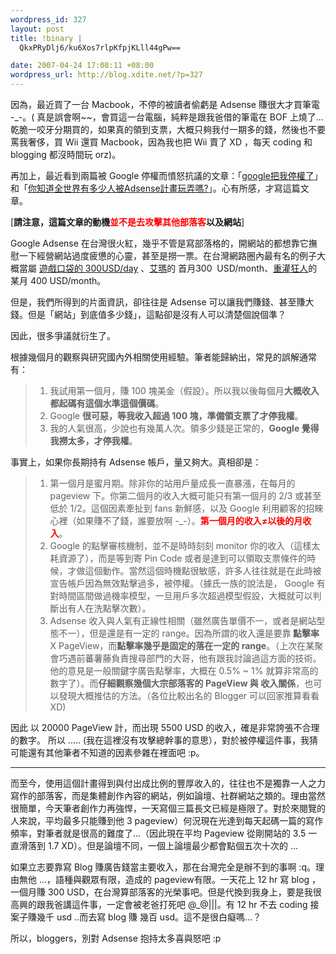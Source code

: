 ```yaml
--- 
wordpress_id: 327
layout: post
title: !binary |
  QkxPRyDlj6/ku6Xos7rlpKfpjKLll44gPw==

date: 2007-04-24 17:08:11 +08:00
wordpress_url: http://blog.xdite.net/?p=327
---
```

因為，最近買了一台 Macbook，不停的被讀者偷虧是 Adsense 賺很大才買筆電 -_-。( 真是誤會啊~~，會買這一台電腦，純粹是跟我爸借的筆電在 BOF 上燒了...乾脆一咬牙分期買的，如果真的領到支票，大概只夠我付一期多的錢，然後也不要罵我奢侈，買 Wii 還買 Macbook，因為我也把 Wii 賣了 XD ，每天 coding 和 blogging 都沒時間玩 orz)。


再加上，最近看到兩篇被 Google 停權而憤怒抗議的文章：「<a href="http://www.wretch.cc/blog/bonddealer">google把我停權了</a>」和「<a href="http://blog.xuite.net/pkeynet/fun/11127581">你知道全世界有多少人被Adsense計畫玩弄嗎?</a>」。心有所感，才寫這篇文章。


[<b>請注意，這篇文章的動機<font color="#ff0000">並不是去攻擊其他部落客</font>以及網站</b>]


Google Adsense 在台灣很火紅，幾乎不管是寫部落格的，開網站的都想靠它撫慰一下經營網站過度疲憊的心靈，甚至是撈一票。在台灣網路圈內最有名的例子大概當屬 <a href="http://mr6.cc/?p=751">遊戲口袋的 300USD/day</a> 、<a href="http://www.wretch.cc/blog/amarylliss">艾瑪</a>的 首月300&nbsp; USD/month、<a href="http://briian.com/">重灌狂人</a>的 某月 400 USD/month。


但是，我們所得到的片面資訊，卻往往是 Adsense 可以讓我們賺錢、甚至賺大錢。但是「網站」到底值多少錢」，這點卻是沒有人可以清楚個說個準？


因此，很多爭議就衍生了。

根據幾個月的觀察與研究國內外相關使用經驗。筆者能歸納出，常見的誤解通常有：

<blockquote><ol><li>我試用第一個月，賺 100 塊美金（假設）。所以我以後每個月<b>大概收入都起碼有這個水準這個價碼</b>。

</li><li>Google <b>很可惡，等我收入超過 100 塊，準備領支票了才停我權</b>。

</li><li>我的人氣很高，少說也有幾萬人次。領多少錢是正常的，<strong>Google 覺得我撈太多，才停我權</strong>。
</li></ol></blockquote>
事實上，如果你長期持有 Adsense 帳戶，量又夠大。真相卻是：

<blockquote><ol><li>第一個月是蜜月期。除非你的站用戶量成長一直暴漲，在每月的 pageview 下。你第二個月的收入大概可能只有第一個月的 2/3 或甚至低於 1/2。這個因素牽扯到 fans 新鮮感，以及 Google 利用顧客的招睞心裡（如果賺不了錢，誰要放啊 -_-）。<font color="#ff0000"><b>第一個月的收入≠以後的月收入</b></font>。


</li><li>Google 的點擊審核機制，並不是時時刻刻 monitor 你的收入（這樣太耗資源了），而是等到寄 Pin Code 或者是達到可以領取支票條件的時候，才做這個動作。當然這個時機點很敏感，許多人往往就是在此時被宣告帳戶因為無效點擊過多，被停權。（據氏一族的說法是， Google 有對時間區間做過機率模型，一旦用戶多次超過模型假設，大概就可以判斷出有人在洗點擊次數）。

</li><li>Adsense 收入與人氣有正線性相關（雖然廣告單價不一，或者是網站型態不一），但是還是有一定的 range。因為所謂的收入還是要靠<b> 點擊率</b> X PageView，而<b>點擊率幾乎是固定的落在一定的 range</b>。（上次在某聚會巧遇前蕃薯藤負責搜尋部門的大哥，他有跟我討論過這方面的技術。他的意見是一般關鍵字廣告點擊率，大概在 0.5% ~ 1% 就算非常高的數字了）。而<b>仔細觀察幾個大宗部落客的 PageView 與 收入關係</b>，也可以發現大概推估的方法。（各位比較出名的 Blogger 可以回家推算看看 XD)
</li></ol></blockquote>
因此 以 20000 PageView 計，而出現 5500 USD 的收入，確是非常誇張不合理的數字。
所以 ..... (我在這裡沒有攻擊總幹事的意思），對於被停權這件事，我猜可能還有其他筆者不知道的因素參雜在裡面吧 :p。

------

而至今，使用這個計畫得到與付出成比例的豐厚收入的，往往也不是獨靠一人之力寫作的部落客，而是集體創作內容的網站，例如論壇、社群網站之類的。理由當然很簡單，今天筆者創作力再強悍，一天寫個三篇長文已經是極限了。對於來閱覽的人來說，平均最多只能賺到他 3 pageview）何況現在光達到每天起碼一篇的寫作頻率，對筆者就是很高的難度了...（因此現在平均 Pageview 從剛開站的 3.5 一直滑落到 1.7 XD）。但是論壇不同，一個上論壇最少都會點個五次十次的 ...


如果立志要靠寫 Blog 賺廣告錢當主要收入，那在台灣完全是辦不到的事啊 :q。理由無他 ...，語種與觀眾有限，造成的 pageview有限。一天花上 12 hr 寫 blog ，一個月賺 300 USD，在台灣算部落客的光榮事吧。但是代換到我身上，要是我很高興的跟我爸講這件事，一定會被老爸打死吧 @_@|||。有 12 hr 不去 coding 接案子賺幾千 usd ..而去寫 blog 賺 幾百 usd。這不是很白癡嗎...？

所以，bloggers，別對 Adsense 抱持太多喜與怒吧 :p
